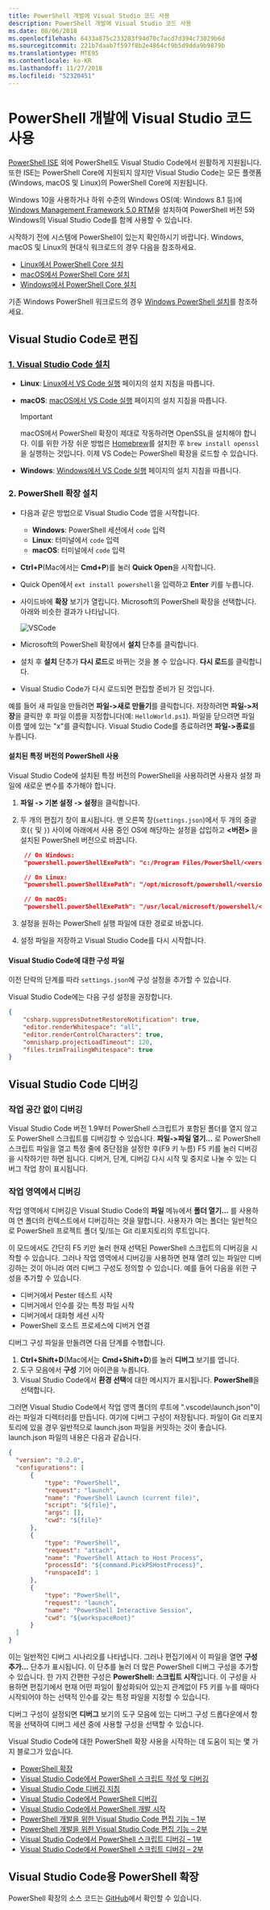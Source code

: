 ```yaml
---
title: PowerShell 개발에 Visual Studio 코드 사용
description: PowerShell 개발에 Visual Studio 코드 사용
ms.date: 08/06/2018
ms.openlocfilehash: 6433a875c233283f94d70c7acd7d394c73029b6d
ms.sourcegitcommit: 221b7daab7f597f8b2e4864cf9b5d9dda9b9879b
ms.translationtype: MTE95
ms.contentlocale: ko-KR
ms.lasthandoff: 11/27/2018
ms.locfileid: "52320451"
---
```

# <a name="using-visual-studio-code-for-powershell-development"></a>PowerShell 개발에 Visual Studio 코드 사용

[PowerShell ISE][ise] 외에 PowerShell도 Visual Studio Code에서 원활하게 지원됩니다.
또한 ISE는 PowerShell Core에 지원되지 않지만 Visual Studio Code는 모든 플랫폼(Windows, macOS 및 Linux)의 PowerShell Core에 지원됩니다.

Windows 10을 사용하거나 하위 수준의 Windows OS(예: Windows 8.1 등)에 [Windows Management Framework 5.0 RTM](https://www.microsoft.com/en-us/download/details.aspx?id=50395)을 설치하여 PowerShell 버전 5와 Windows의 Visual Studio Code를 함께 사용할 수 있습니다.

시작하기 전에 시스템에 PowerShell이 있는지 확인하시기 바랍니다.
Windows, macOS 및 Linux의 현대식 워크로드의 경우 다음을 참조하세요.

- [Linux에서 PowerShell Core 설치][install-pscore-linux]
- [macOS에서 PowerShell Core 설치][install-pscore-macos]
- [Windows에서 PowerShell Core 설치][install-pscore-windows]

기존 Windows PowerShell 워크로드의 경우 [Windows PowerShell 설치][install-winps]를 참조하세요.

## <a name="editing-with-visual-studio-code"></a>Visual Studio Code로 편집

### <a name="1-installing-visual-studio-codehttpscodevisualstudiocomdocssetupsetup-overview"></a>[1. Visual Studio Code 설치](https://code.visualstudio.com/Docs/setup/setup-overview)

- **Linux**: [Linux에서 VS Code 실행](https://code.visualstudio.com/docs/setup/linux) 페이지의 설치 지침을 따릅니다.

- **macOS**: [macOS에서 VS Code 실행](https://code.visualstudio.com/docs/setup/mac) 페이지의 설치 지침을 따릅니다.

  > [!IMPORTANT]
  > macOS에서 PowerShell 확장이 제대로 작동하려면 OpenSSL을 설치해야 합니다.
  > 이를 위한 가장 쉬운 방법은 [Homebrew](https://brew.sh/)를 설치한 후 `brew install openssl`을 실행하는 것입니다.
  > 이제 VS Code는 PowerShell 확장을 로드할 수 있습니다.

- **Windows**: [Windows에서 VS Code 실행](https://code.visualstudio.com/docs/setup/windows) 페이지의 설치 지침을 따릅니다.

### <a name="2-installing-powershell-extension"></a>2. PowerShell 확장 설치

- 다음과 같은 방법으로 Visual Studio Code 앱을 시작합니다.
  - **Windows**: PowerShell 세션에서 `code` 입력
  - **Linux**: 터미널에서 `code` 입력
  - **macOS**: 터미널에서 `code` 입력

- **Ctrl+P**(Mac에서는 **Cmd+P**)를 눌러 **Quick Open**을 시작합니다.
- Quick Open에서 `ext install powershell`을 입력하고 **Enter** 키를 누릅니다.
- 사이드바에 **확장** 보기가 열립니다. Microsoft의 PowerShell 확장을 선택합니다.
  아래와 비슷한 결과가 나타납니다.

  ![VSCode](../../images/vscode.png)

- Microsoft의 PowerShell 확장에서 **설치** 단추를 클릭합니다.
- 설치 후 **설치** 단추가 **다시 로드**로 바뀌는 것을 볼 수 있습니다.
  **다시 로드**를 클릭합니다.
- Visual Studio Code가 다시 로드되면 편집할 준비가 된 것입니다.

예를 들어 새 파일을 만들려면 **파일->새로 만들기**를 클릭합니다.
저장하려면 **파일->저장**을 클릭한 후 파일 이름을 지정합니다(예: `HelloWorld.ps1`).
파일을 닫으려면 파일 이름 옆에 있는 "x"를 클릭합니다.
Visual Studio Code를 종료하려면 **파일->종료**를 누릅니다.

#### <a name="using-a-specific-installed-version-of-powershell"></a>설치된 특정 버전의 PowerShell 사용

Visual Studio Code에 설치된 특정 버전의 PowerShell을 사용하려면 사용자 설정 파일에 새로운 변수를 추가해야 합니다.

1. **파일 -> 기본 설정 -> 설정**을 클릭합니다.
1. 두 개의 편집기 창이 표시됩니다.
   맨 오른쪽 창(`settings.json`)에서 두 개의 중괄호(`{` 및 `}`) 사이에 아래에서 사용 중인 OS에 해당하는 설정을 삽입하고 **\<버전\>** 을 설치된 PowerShell 버전으로 바꿉니다.

   ```json
    // On Windows:
    "powershell.powerShellExePath": "c:/Program Files/PowerShell/<version>/pwsh.exe"

    // On Linux:
    "powershell.powerShellExePath": "/opt/microsoft/powershell/<version>/pwsh"

    // On macOS:
    "powershell.powerShellExePath": "/usr/local/microsoft/powershell/<version>/pwsh"
   ```

1. 설정을 원하는 PowerShell 실행 파일에 대한 경로로 바꿉니다.
1. 설정 파일을 저장하고 Visual Studio Code를 다시 시작합니다.

#### <a name="configuration-settings-for-visual-studio-code"></a>Visual Studio Code에 대한 구성 파일

이전 단락의 단계를 따라 `settings.json`에 구성 설정을 추가할 수 있습니다.

Visual Studio Code에는 다음 구성 설정을 권장합니다.

```json
{
    "csharp.suppressDotnetRestoreNotification": true,
    "editor.renderWhitespace": "all",
    "editor.renderControlCharacters": true,
    "omnisharp.projectLoadTimeout": 120,
    "files.trimTrailingWhitespace": true
}
```

## <a name="debugging-with-visual-studio-code"></a>Visual Studio Code 디버깅

### <a name="no-workspace-debugging"></a>작업 공간 없이 디버깅

Visual Studio Code 버전 1.9부터 PowerShell 스크립트가 포함된 폴더를 열지 않고도 PowerShell 스크립트를 디버깅할 수 있습니다.
**파일->파일 열기...** 로 PowerShell 스크립트 파일을 열고 특정 줄에 중단점을 설정한 후(F9 키 누름) F5 키를 눌러 디버깅을 시작하기만 하면 됩니다.
디버거, 단계, 디버깅 다시 시작 및 중지로 나눌 수 있는 디버그 작업 창이 표시됩니다.

### <a name="workspace-debugging"></a>작업 영역에서 디버깅

작업 영역에서 디버깅은 Visual Studio Code의 **파일** 메뉴에서 **폴더 열기...** 를 사용하여 연 폴더의 컨텍스트에서 디버깅하는 것을 말합니다.
사용자가 여는 폴더는 일반적으로 PowerShell 프로젝트 폴더 및/또는 Git 리포지토리의 루트입니다.

이 모드에서도 간단히 F5 키만 눌러 현재 선택된 PowerShell 스크립트의 디버깅을 시작할 수 있습니다.
그러나 작업 영역에서 디버깅을 사용하면 현재 열려 있는 파일만 디버깅하는 것이 아니라 여러 디버그 구성도 정의할 수 있습니다.
예를 들어 다음을 위한 구성을 추가할 수 있습니다.

- 디버거에서 Pester 테스트 시작
- 디버거에서 인수를 갖는 특정 파일 시작
- 디버거에서 대화형 세션 시작
- PowerShell 호스트 프로세스에 디버거 연결

디버그 구성 파일을 만들려면 다음 단계를 수행합니다.

  1. **Ctrl+Shift+D**(Mac에서는 **Cmd+Shift+D**)를 눌러 **디버그** 보기를 엽니다.
  2. 도구 모음에서 **구성** 기어 아이콘을 누릅니다.
  3. Visual Studio Code에서 **환경 선택**에 대한 메시지가 표시됩니다. **PowerShell**을 선택합니다.

  그러면 Visual Studio Code에서 작업 영역 폴더의 루트에 ".vscode\launch.json"이라는 파일과 디렉터리를 만듭니다.
  여기에 디버그 구성이 저장됩니다. 파일이 Git 리포지토리에 있을 경우 일반적으로 launch.json 파일을 커밋하는 것이 좋습니다.
  launch.json 파일의 내용은 다음과 같습니다.

  ```json
  {
    "version": "0.2.0",
    "configurations": [
        {
            "type": "PowerShell",
            "request": "launch",
            "name": "PowerShell Launch (current file)",
            "script": "${file}",
            "args": [],
            "cwd": "${file}"
        },
        {
            "type": "PowerShell",
            "request": "attach",
            "name": "PowerShell Attach to Host Process",
            "processId": "${command.PickPSHostProcess}",
            "runspaceId": 1
        },
        {
            "type": "PowerShell",
            "request": "launch",
            "name": "PowerShell Interactive Session",
            "cwd": "${workspaceRoot}"
        }
    ]
  }
  ```

  이는 일반적인 디버그 시나리오를 나타냅니다.
  그러나 편집기에서 이 파일을 열면 **구성 추가...** 단추가 표시됩니다.
  이 단추를 눌러 더 많은 PowerShell 디버그 구성을 추가할 수 있습니다. 한 가지 간편한 구성은 **PowerShell: 스크립트 시작**입니다.
  이 구성을 사용하면 편집기에서 현재 어떤 파일이 활성화되어 있는지 관계없이 F5 키를 누를 때마다 시작되어야 하는 선택적 인수를 갖는 특정 파일을 지정할 수 있습니다.

  디버그 구성이 설정되면 **디버그** 보기의 도구 모음에 있는 디버그 구성 드롭다운에서 항목을 선택하여 디버그 세션 중에 사용할 구성을 선택할 수 있습니다.

Visual Studio Code에 대한 PowerShell 확장 사용을 시작하는 데 도움이 되는 몇 가지 블로그가 있습니다.

- [PowerShell 확장][ps-extension]
- [Visual Studio Code에서 PowerShell 스크립트 작성 및 디버깅][debug]
- [Visual Studio Code 디버깅 지침][vscode-guide]
- [Visual Studio Code에서 PowerShell 디버깅][ps-vscode]
- [Visual Studio Code에서 PowerShell 개발 시작][getting-started]
- [PowerShell 개발을 위한 Visual Studio Code 편집 기능 – 1부][editing-part1]
- [PowerShell 개발을 위한 Visual Studio Code 편집 기능 – 2부][editing-part2]
- [Visual Studio Code에서 PowerShell 스크립트 디버깅 – 1부][debugging-part1]
- [Visual Studio Code에서 PowerShell 스크립트 디버깅 – 2부][debugging-part2]

[ise]: ../ise-guide.md
[install-pscore-linux]:  ../../setup/Installing-PowerShell-Core-on-Linux.md
[install-pscore-macos]:  ../../setup/Installing-PowerShell-Core-on-macOS.md
[install-pscore-windows]: ../../setup/Installing-PowerShell-Core-on-Windows.md
[install-winps]: ../../setup/Installing-Windows-PowerShell.md
[ps-extension]: https://blogs.msdn.microsoft.com/cdndevs/2015/12/11/visual-studio-code-powershell-extension/
[debug]: https://blogs.msdn.microsoft.com/powershell/2015/11/16/announcing-powershell-language-support-for-visual-studio-code-and-more/
[vscode-guide]: https://johnpapa.net/debugging-with-visual-studio-code/
[ps-vscode]: https://github.com/PowerShell/vscode-powershell/tree/master/examples
[getting-started]: https://blogs.technet.microsoft.com/heyscriptingguy/2016/12/05/get-started-with-powershell-development-in-visual-studio-code/
[editing-part1]: https://blogs.technet.microsoft.com/heyscriptingguy/2017/01/11/visual-studio-code-editing-features-for-powershell-development-part-1/
[editing-part2]: https://blogs.technet.microsoft.com/heyscriptingguy/2017/01/12/visual-studio-code-editing-features-for-powershell-development-part-2/
[debugging-part1]: https://blogs.technet.microsoft.com/heyscriptingguy/2017/02/06/debugging-powershell-script-in-visual-studio-code-part-1/
[debugging-part2]: https://blogs.technet.microsoft.com/heyscriptingguy/2017/02/13/debugging-powershell-script-in-visual-studio-code-part-2/

## <a name="powershell-extension-for-visual-studio-code"></a>Visual Studio Code용 PowerShell 확장

PowerShell 확장의 소스 코드는 [GitHub](https://github.com/PowerShell/vscode-powershell)에서 확인할 수 있습니다.
